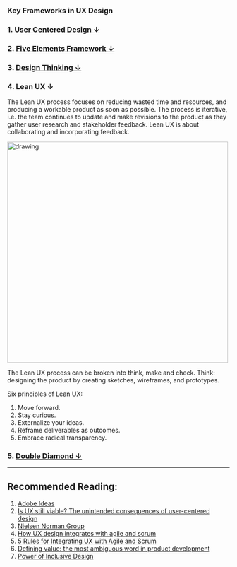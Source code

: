 ### Key Frameworks in UX Design

### 1. [User Centered Design ↓](https://github.com/blessinvarkey/musings/new/main/posts#1-user-centered-design-)

### 2. [Five Elements Framework ↓](https://github.com/blessinvarkey/musings/new/main/posts#2-five-elements-framework-)

### 3. [Design Thinking ↓]()

### 4. Lean UX ↓
The Lean UX process focuses on reducing wasted time and resources, and producing a workable product as soon as possible. 
The process is iterative, i.e. the team continues to update and make revisions to the product as they gather user research and stakeholder feedback.
Lean UX is about collaborating and incorporating feedback.

<img src = "https://www.oreilly.com/library/view/lean-ux-2nd/9781491953594/assets/lux2_0401.png" alt="drawing" width="500"/>

The Lean UX process can be broken into think, make and check.
Think: designing the product by creating sketches, wireframes, and prototypes.

Six principles of Lean UX:
1. Move forward.
2. Stay curious. 
3. Externalize your ideas.
4. Reframe deliverables as outcomes. 
5. Embrace radical transparency. 


### 5. [Double Diamond ↓]()

---
## Recommended Reading:
1. [Adobe Ideas](https://xd.adobe.com/ideas/)
2. [Is UX still viable? The unintended consequences of user-centered design](https://uxdesign.cc)
3. [Nielsen Norman Group](https://www.nngroup.com/articles/)
4. [How UX design integrates with agile and scrum](https://medium.com/swlh/here-is-how-ux-design-integrates-with-agile-and-scrum-4f3cf8c10e24)
5. [5 Rules for Integrating UX with Agile and Scrum](https://medium.com/swlh/5-rules-for-integrating-ux-with-agile-scrum-b048babb9a89)
6. [Defining value: the most ambiguous word in product development](https://medium.com/swlh/defining-value-the-most-ambiguous-word-in-product-development-3c36af377ecd)
7. [Power of Inclusive Design](https://www.designbetter.co/podcast/benjamin-evans)

